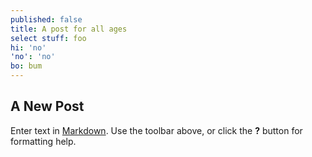 ```yaml
---
published: false
title: A post for all ages
select stuff: foo
hi: 'no'
'no': 'no'
bo: bum
---
```

## A New Post

Enter text in [Markdown](http://daringfireball.net/projects/markdown/). Use the toolbar above, or click the **?** button for formatting help.
